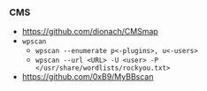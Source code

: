 ### CMS
* https://github.com/dionach/CMSmap
* `wpscan`
    * `wpscan --enumerate p<-plugins>, u<-users>`
    * `wpscan --url <URL> -U <user> -P </usr/share/wordlists/rockyou.txt>`
* https://github.com/0xB9/MyBBscan


